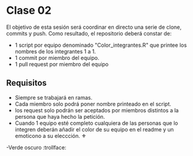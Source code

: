 # Clase 02
El objetivo de esta sesión será coordinar en directo una serie de clone, commits y push. Como resultado, el repositorio deberá constar de:
- 1 script por equipo denominado "Color_integrantes.R" que printee los nombres de los integrantes 1 a 1.
- 1 commit por miembro del equipo.
- 1 pull request por miembro del equipo
## Requisitos
- Siempre se trabajará en ramas.
- Cada miembro solo podrá poner nombre printeado en el script.
- los request solo podrán ser aceptados por miembros distintos a la persona que haya hecho la petición.
- Cuando 1 equipo esté completo cualquiera de las personas que lo integren deberán añadir el color de su equipo en el readme y un emoticono a su eleccción. :fleur_de_lis:

-Verde oscuro :trollface:
